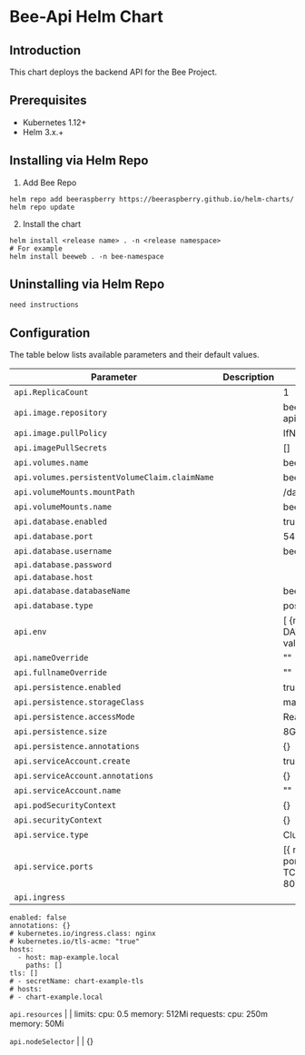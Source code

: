 # Bee-Api Helm Chart

## Introduction
This chart deploys the backend API for the Bee Project.

## Prerequisites

- Kubernetes 1.12+
- Helm 3.x.+

## Installing via Helm Repo

1. Add Bee Repo
```console
helm repo add beeraspberry https://beeraspberry.github.io/helm-charts/
helm repo update
```

2. Install the chart
```console
helm install <release name> . -n <release namespace>
# For example
helm install beeweb . -n bee-namespace
```

## Uninstalling via Helm Repo
```console
need instructions
```

## Configuration

The table below lists available parameters and their default values.

Parameter | Description | Default
--- | --- | ---
`api.ReplicaCount`| | 1
`api.image.repository` | | beeraspberry/bee-api
`api.image.pullPolicy` | | IfNotPresent
`api.imagePullSecrets` | | []
`api.volumes.name`     | | bee-api-volume
`api.volumes.persistentVolumeClaim.claimName` |  | bee-api-claim
`api.volumeMounts.mountPath` | | /data
`api.volumeMounts.name` | | bee-api-volume
`api.database.enabled` | | true
`api.database.port` | | 5432
`api.database.username` | | beeapi
`api.database.password` | |
`api.database.host` | |
`api.database.databaseName` | | beeapi
`api.database.type` | | postgresql
`api.env` | | [ {name: DATABASE_DIR, value:"/data"}]
`api.nameOverride` | | ""
`api.fullnameOverride` | | ""
`api.persistence.enabled` | | true
`api.persistence.storageClass` | | manual
`api.persistence.accessMode` | | ReadWriteOnce
`api.persistence.size` | | 8Gi
`api.persistence.annotations` | | {}
`api.serviceAccount.create` | | true
`api.serviceAccount.annotations` | | {}
`api.serviceAccount.name` | | ""
`api.podSecurityContext` | | {}
`api.securityContext` | | {}
`api.service.type` | | ClusterIP
`api.service.ports` | | [{ name: bee-api, port: 80, protocol: TCP, targetPort: 80}]
`api.ingress` | |
    enabled: false
    annotations: {}
    # kubernetes.io/ingress.class: nginx
    # kubernetes.io/tls-acme: "true"
    hosts:
      - host: map-example.local
        paths: []
    tls: []
    # - secretName: chart-example-tls
    # hosts:
    # - chart-example.local
`api.resources` | |
    limits:
      cpu: 0.5
      memory: 512Mi
    requests:
      cpu: 250m
      memory: 50Mi

`api.nodeSelector` | | {}